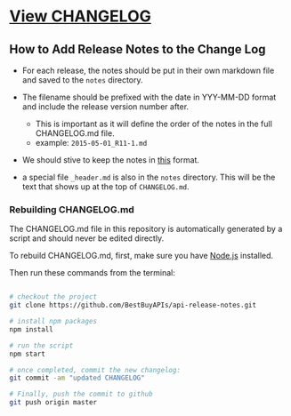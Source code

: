 
# [View CHANGELOG](CHANGELOG.md)

## How to Add Release Notes to the Change Log

- For each release, the notes should be put in their own markdown file and saved to the `notes` directory.
- The filename should be prefixed with the date in YYY-MM-DD format and include the release version number after.
  - This is important as it will define the order of the notes in the full CHANGELOG.md file.
  - example: `2015-05-01_R11-1.md`
  
- We should stive to keep the notes in [this](1900-01-01_R0-0.md) format.

- a special file `_header.md` is also in the `notes` directory. This will be the text that shows up at the top of `CHANGELOG.md`.

### Rebuilding CHANGELOG.md

The CHANGELOG.md file in this repository is automatically generated by a script and should never be edited directly.

To rebuild CHANGELOG.md, first, make sure you have [Node.js](https://nodejs.org) installed.

Then run these commands from the terminal:
```bash

# checkout the project
git clone https://github.com/BestBuyAPIs/api-release-notes.git

# install npm packages
npm install

# run the script
npm start

# once completed, commit the new changelog:
git commit -am "updated CHANGELOG"

# Finally, push the commit to github
git push origin master
```

